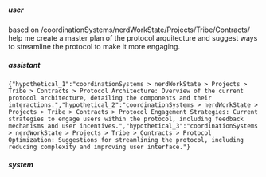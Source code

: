 ##### user
based on /coordinationSystems/nerdWorkState/Projects/Tribe/Contracts/  help me create a master plan of the protocol arquitecture and suggest ways to streamline the protocol to make it more engaging.

##### assistant
```lookup
{"hypothetical_1":"coordinationSystems > nerdWorkState > Projects > Tribe > Contracts > Protocol Architecture: Overview of the current protocol architecture, detailing the components and their interactions.","hypothetical_2":"coordinationSystems > nerdWorkState > Projects > Tribe > Contracts > Protocol Engagement Strategies: Current strategies to engage users within the protocol, including feedback mechanisms and user incentives.","hypothetical_3":"coordinationSystems > nerdWorkState > Projects > Tribe > Contracts > Protocol Optimization: Suggestions for streamlining the protocol, including reducing complexity and improving user interface."}
```

##### system
```sc-context
```
